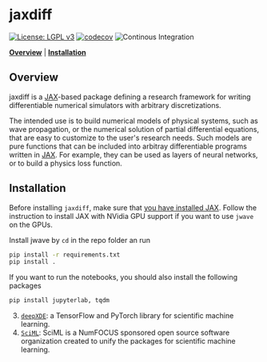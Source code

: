 # jaxdiff

[![License: LGPL v3](https://img.shields.io/badge/License-LGPL%20v3-blue.svg)](https://www.gnu.org/licenses/lgpl-3.0)
[![codecov](https://codecov.io/gh/astanziola/jwave/branch/main/graph/badge.svg?token=6J03OMVJS1)](https://codecov.io/gh/astanziola/jwave)
![Continous Integration](https://github.com/astanziola/jwave/actions/workflows/ci-build.yml/badge.svg)

[**Overview**](#overview)
| [**Installation**](#installation)

## Overview

jaxdiff is a [JAX](https://jax.readthedocs.io/en/stable/)-based package defining a research framework for writing differentiable numerical simulators with arbitrary discretizations. 

The intended use is to build numerical models of physical systems, such as wave propagation, or the numerical solution of partial differential equations, that are easy to customize to the user's research needs. Such models are pure functions that can be included into arbitray differentiable programs written in [JAX](https://jax.readthedocs.io/en/stable/). For example, they can be used as layers of neural networks, or to build a physics loss function.

## Installation

Before installing `jaxdiff`, make sure that [you have installed JAX](https://github.com/google/jax#installation). Follow the instruction to install JAX with NVidia GPU support if you want to use `jwave` on the GPUs. 

Install jwave by `cd` in the repo folder an run
```bash
pip install -r requirements.txt
pip install .
```

If you want to run the notebooks, you should also install the following packages
```bash
pip install jupyterlab, tqdm
```

3. [`deepXDE`](https://deepxde.readthedocs.io/en/latest/): a TensorFlow and PyTorch library for scientific machine learning.
4. [`SciML`](https://sciml.ai/): SciML is a NumFOCUS sponsored open source software organization created to unify the packages for scientific machine learning. 